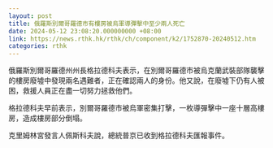 ```yaml
---
layout: post
title: 俄羅斯別爾哥羅德市有樓房被烏軍導彈擊中至少兩人死亡
date: 2024-05-12 23:08:20.000000000 +08:00
link: https://news.rthk.hk/rthk/ch/component/k2/1752870-20240512.htm
categories: rthk
---
```


俄羅斯別爾哥羅德州州長格拉德科夫表示，在別爾哥羅德市被烏克蘭武裝部隊襲擊的樓房廢墟中發現兩名遇難者，正在確認兩人的身份。他又說，在廢墟下仍有人被困，救援人員正在盡一切努力拯救他們。

格拉德科夫早前表示，別爾哥羅德市被烏軍密集打擊，一枚導彈擊中一座十層高樓房，造成樓房部分倒塌。

克里姆林宮發言人佩斯科夫說，總統普京已收到格拉德科夫匯報事件。
